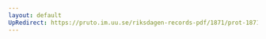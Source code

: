 ```yaml
---
layout: default
UpRedirect: https://pruto.im.uu.se/riksdagen-records-pdf/1871/prot-1871--ak--208/prot-1871--ak--208_006.pdf
---
```

